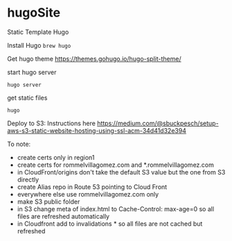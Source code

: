 # hugoSite
Static Template Hugo

Install Hugo
`brew hugo`

Get hugo theme
https://themes.gohugo.io/hugo-split-theme/

start hugo server

`hugo server`

get static files

`hugo`

Deploy to S3:
Instructions here
https://medium.com/@sbuckpesch/setup-aws-s3-static-website-hosting-using-ssl-acm-34d41d32e394


To note:
- create certs only in region1
- create certs for rommelvillagomez.com and *.rommelvillagomez.com
- in CloudFront/origins don't take the default S3 value but the one from S3 directly
- create Alias repo in Route 53 pointing to Cloud Front
- everywhere else use rommelvillagomez.com only
- make S3 public folder
- in S3 change meta of index.html to Cache-Control: max-age=0 so all files are refreshed automatically
- in Cloudfront add to invalidations * so all files are not cached but refreshed
